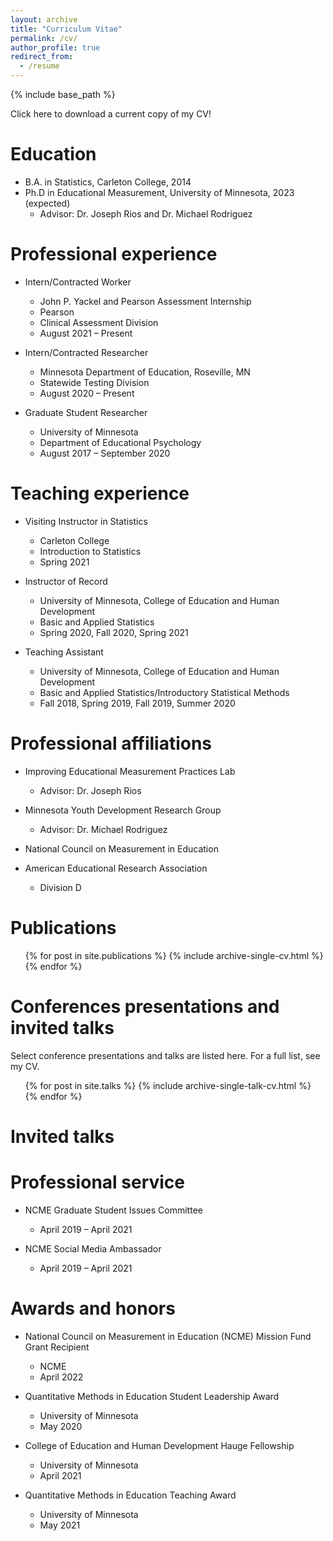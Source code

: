 ```yaml
---
layout: archive
title: "Curriculum Vitae"
permalink: /cv/
author_profile: true
redirect_from:
  - /resume
---
```


{% include base_path %}

Click here to download a current copy of my CV! 

Education
======
* B.A. in Statistics, Carleton College, 2014
* Ph.D in Educational Measurement, University of Minnesota, 2023 (expected)
  * Advisor: Dr. Joseph Rios and Dr. Michael Rodriguez

Professional experience
======
* Intern/Contracted Worker
  * John P. Yackel and Pearson Assessment Internship
  * Pearson
  * Clinical Assessment Division
  * August 2021 – Present

* Intern/Contracted Researcher
  * Minnesota Department of Education, Roseville, MN
  * Statewide Testing Division
  * August 2020 – Present
  
* Graduate Student Researcher
  * University of Minnesota
  * Department of Educational Psychology
  * August 2017 – September 2020
  
Teaching experience
======
* Visiting Instructor in Statistics
  * Carleton College
  * Introduction to Statistics 
  * Spring 2021

* Instructor of Record
  * University of Minnesota, College of Education and Human Development
  * Basic and Applied Statistics 
  * Spring 2020, Fall 2020, Spring 2021

* Teaching Assistant
  * University of Minnesota, College of Education and Human Development
  * Basic and Applied Statistics/Introductory Statistical Methods
  * Fall 2018, Spring 2019, Fall 2019, Summer 2020

Professional affiliations
======
* Improving Educational Measurement Practices Lab
  * Advisor: Dr. Joseph Rios

* Minnesota Youth Development Research Group
  * Advisor: Dr. Michael Rodriguez

* National Council on Measurement in Education 

* American Educational Research Association
  * Division D

Publications
======
  <ul>{% for post in site.publications %}
    {% include archive-single-cv.html %}
  {% endfor %}</ul>
  
Conferences presentations and invited talks
======
Select conference presentations and talks are listed here. For a full list, see my CV.

  <ul>{% for post in site.talks %}
    {% include archive-single-talk-cv.html %}
  {% endfor %}</ul>

Invited talks
======


Professional service
=====
* NCME Graduate Student Issues Committee
  * April 2019 – April 2021

* NCME Social Media Ambassador
  * April 2019 – April 2021

Awards and honors
======
* National Council on Measurement in Education (NCME) Mission Fund Grant Recipient
  * NCME
  * April 2022

* Quantitative Methods in Education Student Leadership Award
  * University of Minnesota
  * May 2020

* College of Education and Human Development Hauge Fellowship
  * University of Minnesota
  * April 2021

* Quantitative Methods in Education Teaching Award
  * University of Minnesota
  * May 2021
